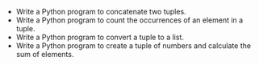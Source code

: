 - Write a Python program to concatenate two tuples.
- Write a Python program to count the occurrences of an element in a tuple.
- Write a Python program to convert a tuple to a list.
- Write a Python program to create a tuple of numbers and calculate the sum of elements.
